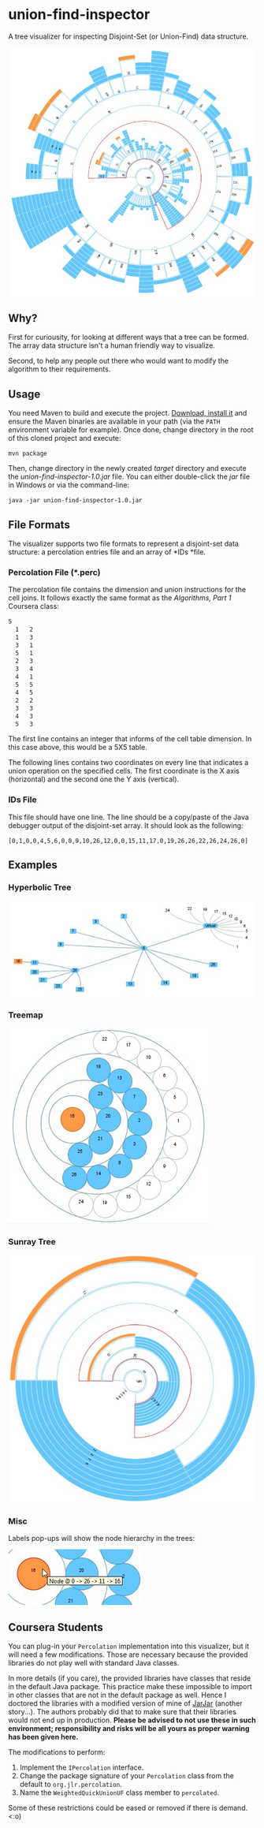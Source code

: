 union-find-inspector
====================

A tree visualizer for inspecting Disjoint-Set (or Union-Find) data structure.

![A disjoint-set data structure representation using a sunray tree visualization](/images/union-find-sunray-400.jpg "Sunray Tree")

## Why? ##

First for curiousity, for looking at different ways that a tree can be formed. The array data structure isn't a human friendly way to visualize.

Second, to help any people out there who would want to modify the algorithm to their requirements. 

## Usage ##

You need Maven to build and execute the project. [Download, install it](http://maven.apache.org/) and ensure the Maven binaries are available in your path (via the `PATH` environment variable for example). Once done, change directory in the root of this cloned project and execute:

```
mvn package
```

Then, change directory in the newly created *target* directory and execute the *union-find-inspector-1.0.jar* file. You can either double-click the *jar* file in Windows or via the command-line:

```
java -jar union-find-inspector-1.0.jar
```

## File Formats ##

The visualizer supports two file formats to represent a disjoint-set data structure: a percolation entries file and an array of *IDs *file.

### Percolation File (*.perc) ###

The percolation file contains the dimension and union instructions for the cell joins. It follows exactly the same format as the *Algorithms, Part 1* Coursera class:

```
5
  1   2
  1   3
  3   1
  5   1
  2   3
  3   4
  4   1
  5   5
  4   5
  2   2
  3   3
  4   3
  5   3
```

The first line contains an integer that informs of the cell table dimension. In this case above, this would be a 5X5 table. 

The following lines contains two coordinates on every line that indicates a union operation on the specified cells. The first coordinate is the X axis (horizontal) and the second one the Y axis (vertical).

### IDs File ###

This file should have one line. The line should be a copy/paste of the Java debugger output of the disjoint-set array. It should look as the following:

```
[0,1,0,0,4,5,6,0,0,9,10,26,12,0,0,15,11,17,0,19,26,26,22,26,24,26,0]
```

## Examples ##

### Hyperbolic Tree ###

![A disjoint-set data representation using a hyperbolic tree visualization](/images/union-find-hypertree-25.jpg "Hyperbolic Tree")

### Treemap ###

![A disjoint-set data representation using a treemap visualization](/images/union-find-treemap-25.jpg "Treemap")

### Sunray Tree ###

![A disjoint-set data representation using a sunray tree visualization](/images/union-find-sunray-25.jpg "Sunray Tree")

### Misc ###

Labels pop-ups will show the node hierarchy in the trees:

![Labels](/images/union-find-treemap-25-label.jpg "Labels")

## Coursera Students ##

You can plug-in your `Percolation` implementation into this visualizer, but it will need a few modifications. Those are necessary because the provided libraries do not play well with standard Java classes. 

In more details (if you care), the provided libraries have classes that reside in the default Java package. This practice make these impossible to import in other classes that are not in the default package as well. Hence I doctored the libraries with a modified version of mine of [JarJar](https://code.google.com/p/jarjar/) (another story...). The authors probably did that to make sure that their libraries would not end up in production. **Please be advised to not use these in such environment; responsibility and risks will be all yours as proper warning has been given here.**

The modifications to perform:

1. Implement the `IPercolation` interface.
1. Change the package signature of your `Percolation` class from the default to `org.jlr.percolation`.
1. Name the `WeightedQuickUnionUF` class member to `percolated`.
 
Some of these restrictions could be eased or removed if there is demand. <:o)
